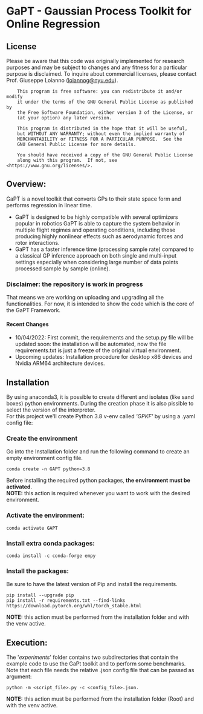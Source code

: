 # GaPT - Gaussian Process Toolkit for Online Regression

## License
Please be aware that this code was originally implemented for research purposes and may be subject to changes and any fitness for a particular purpose is disclaimed. To inquire about commercial licenses, please contact Prof. Giuseppe Loianno (loiannog@nyu.edu).
```
    This program is free software: you can redistribute it and/or modify
    it under the terms of the GNU General Public License as published by
    the Free Software Foundation, either version 3 of the License, or
    (at your option) any later version.

    This program is distributed in the hope that it will be useful,
    but WITHOUT ANY WARRANTY; without even the implied warranty of
    MERCHANTABILITY or FITNESS FOR A PARTICULAR PURPOSE.  See the
    GNU General Public License for more details.

    You should have received a copy of the GNU General Public License
    along with this program.  If not, see <https://www.gnu.org/licenses/>.
 ```
   
## Overview:

GaPT  is a novel toolkit that converts GPs to their state space form and performs regression in
linear time. 
- GaPT is designed to be highly compatible with several optimizers popular in robotics
GaPT is able to capture the system behavior in multiple flight regimes and
operating conditions, including those producing highly nonlinear effects such as aerodynamic forces and rotor interactions.
- GaPT has a faster inference time (processing sample rate) compared to a classical GP inference approach on both single and multi-input settings especially
when considering large number of data points processed sample by sample (online).


### Disclaimer: the repository is work in progress
That means we are working on uploading and upgrading all the functionalities. For now, it is intended to show the code
which is the core of the GaPT Framework.

#### Recent Changes
- 10/04/2022: First commit, the requirements and the setup.py file will be updated soon: 
the installation will be automated, now the file requirements.txt is just a freeze of the original virtual environment.
- Upcoming updates: Installation procedure for desktop x86 devices and Nvidia ARM64 architecture devices. 
## Installation
By using anaconda3, it is possible to create different and isolates (like sand boxes) python environments.
During the creation phase it is also pissible to select the version of the interpreter.   
For this project we'll create Python 3.8 v-env called *'GPKF'* by using a .yaml config file:  

### Create the environment
Go into the Installation folder and run the following command to create an empty environment
config file.
```shell
conda create -n GAPT python=3.8
```
Before installing the required python packages, **the environment must be activated**.  
**NOTE:** this action is required whenever you want to work with the desired environment.

### Activate the environment:  

```shell
conda activate GAPT
```
### Install extra conda packages:  
```shell
conda install -c conda-forge empy
```
### Install the packages:  
Be sure to have the latest version of Pip and install the requirements.

```shell
pip install --upgrade pip
pip install -r requirements.txt --find-links https://download.pytorch.org/whl/torch_stable.html
```

**NOTE:** this action must be performed from the installation folder and with the venv active.

## Execution:
The '*experiments*' folder contains two subdirectories that contain the example code to use the GaPt toolkit and to perform 
some benchmarks. Note that each file needs the relative .json config file that can be passed as argument:

```shell
python -m <script_file>.py -c <config_file>.json. 
```
**NOTE:** this action must be performed from the installation folder (Root) and with the venv active.

 
